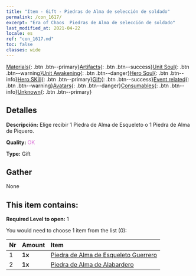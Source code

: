 ```yaml
---
title: "Item - Gift - Piedras de Alma de selección de soldado"
permalink: /con_1617/
excerpt: "Era of Chaos  Piedras de Alma de selección de soldado"
last_modified_at: 2021-04-22
locale: es
ref: "con_1617.md"
toc: false
classes: wide
---
```

 [Materials](/ItemsES/){: .btn .btn--primary}[Artifacts](/ItemsES/Artifacts/){: .btn .btn--success}[Unit Soul](/ItemsES/UnitSoul/){: .btn .btn--warning}[Unit Awakening](/ItemsES/UnitAwakening/){: .btn .btn--danger}[Hero Soul](/ItemsES/HeroSoul/){: .btn .btn--info}[Hero SKill](/ItemsES/HeroSkill/){: .btn .btn--primary}[Gift](/ItemsES/Gift/){: .btn .btn--success}[Event related](/ItemsES/Events/){: .btn .btn--warning}[Avatars](/ItemsES/Avatars/){: .btn .btn--danger}[Consumables](/ItemsES/Consumables/){: .btn .btn--info}[Unknown](/ItemsES/Unknown/){: .btn .btn--primary}

## Detalles
 **Descripción:** Elige recibir 1 Piedra de Alma de Esqueleto o 1 Piedra de Alma de Piquero.

 **Quality:** <span style="color: #DA70D6">OK</span>

 **Type:** Gift

## Gather

  None

## This item contains:

 **Required Level to open:** 1

 You would need to choose 1 item from the list (0):

  | Nr | Amount |     Item    |
  |:---|:-------|:------------|
  | 1 |  **1x** | [Piedra de Alma de Esqueleto Guerrero](/ItemsES/unt_297/) |  | 
  | 2 |  **1x** | [Piedra de Alma de Alabardero](/ItemsES/unt_282/) |  | 
